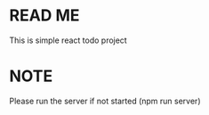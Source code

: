 # READ ME

This is simple react todo project

# NOTE

Please run the server if not started (npm run server)
